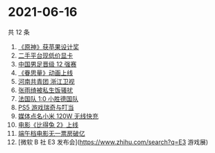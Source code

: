 # 2021-06-16

共 12 条

<!-- BEGIN -->
<!-- 最后更新时间 Wed Jun 16 2021 10:33:07 GMT+0800 (China Standard Time) -->

1. [《原神》获苹果设计奖](https://www.zhihu.com/search?q=原神)
2. [二手平台现低价显卡](https://www.zhihu.com/search?q=显卡)
3. [中国男足晋级 12 强赛](https://www.zhihu.com/search?q=中国男足)
4. [《眷思量》动画上线](https://www.zhihu.com/search?q=眷思量)
5. [河南共青团 浙江卫视](https://www.zhihu.com/search?q=浙江卫视抄袭)
6. [张雨绮被私生饭骚扰](https://www.zhihu.com/search?q=张雨绮)
7. [法国队 1:0 小胜德国队](https://www.zhihu.com/search?q=德法大战)
8. [PS5 游戏瑞奇与叮当](https://www.zhihu.com/search?q=瑞奇与叮当)
9. [媒体点名小米 120W 无线快充](https://www.zhihu.com/search?q=小米快充)
10. [电影《比得兔 2》上线](https://www.zhihu.com/search?q=比得兔2)
11. [端午档电影无一票房破亿](https://www.zhihu.com/search?q=端午档票房)
12. [微软 B 社 E3 发布会](https://www.zhihu.com/search?q=E3 游戏展)

<!-- END -->
